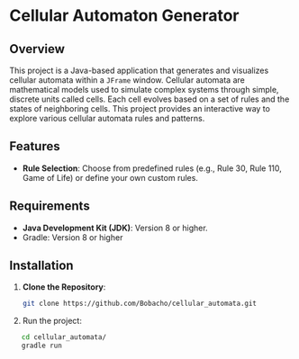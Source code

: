 # Cellular Automaton Generator

## Overview

This project is a Java-based application that generates and visualizes cellular automata within a `JFrame` window. Cellular automata are mathematical models used to simulate complex systems through simple, discrete units called cells. Each cell evolves based on a set of rules and the states of neighboring cells. This project provides an interactive way to explore various cellular automata rules and patterns.

## Features

- **Rule Selection**: Choose from predefined rules (e.g., Rule 30, Rule 110, Game of Life) or define your own custom rules.

## Requirements

- **Java Development Kit (JDK)**: Version 8 or higher.
- Gradle: Version 8 or higher

## Installation

1. **Clone the Repository**:
   ```bash
   git clone https://github.com/Bobacho/cellular_automata.git

2. Run the project:
```bash
   cd cellular_automata/
   gradle run
```
